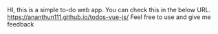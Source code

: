 HI, this is a simple to-do web app.
You can check this in the below URL.
https://ananthun111.github.io/todos-vue-js/
Feel free to use and give me feedback
